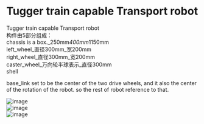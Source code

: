 # Tugger train capable Transport robot

Tugger train capable Transport robot  
构件由5部分组成：  
chassis is a box._250mm*400mm*1150mm  
left_wheel_直径300mm_宽200mm  
right_wheel_直径300mm_宽200mm  
caster_wheel_万向轮半球表示_直径300mm  
shell

base_link set to be the center of the two drive wheels, and it also the center of the rotation of the robot. so the rest of robot reference to that.  

![image](https://github.com/Guo-baiyi/guo_baiyi/assets/120784487/35e60b2a-7f43-438e-a1c6-d68ea9e1bbde)  
![image](https://github.com/Guo-baiyi/guo_baiyi/assets/120784487/fc12086f-d032-44df-9349-197e529b8b5b)  
![image](https://github.com/Guo-baiyi/guo_baiyi/assets/120784487/255bc9ed-0fd2-4fd2-988f-8641577df210)  
